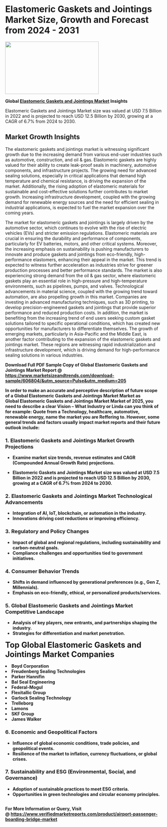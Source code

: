 <H1>Elastomeric Gaskets and Jointings Market Size, Growth and Forecast from 2024 - 2031</H1><img class="aligncenter size-medium wp-image-584254" src="https://thirdeyenews.in/wp-content/uploads/2024/09/Global-Market-Research-300x168.jpeg" alt="" width="300" height="168" /><p><strong>Global&nbsp;<a href="https://www.marketsizeandtrends.com/download-sample/606804/&amp;utm_source=Pulse&amp;utm_medium=205">Elastomeric Gaskets and Jointings Market</a> Insights</strong></p><p>Elastomeric Gaskets and Jointings Market size was valued at USD 7.5 Billion in 2022 and is projected to reach USD 12.5 Billion by 2030, growing at a CAGR of 6.7% from 2024 to 2030.</p><p><h2>Market Growth Insights</h2> <p>The elastomeric gaskets and jointings market is witnessing significant growth due to the increasing demand from various end-user industries such as automotive, construction, and oil & gas. Elastomeric gaskets are highly valued for their ability to create leak-proof seals in machinery, automotive components, and infrastructure projects. The growing need for advanced sealing solutions, especially in critical applications that demand high temperature and chemical resistance, is driving the expansion of the market. Additionally, the rising adoption of elastomeric materials for sustainable and cost-effective solutions further contributes to market growth. Increasing infrastructure development, coupled with the growing demand for renewable energy sources and the need for efficient sealing in industrial applications, is expected to fuel the market expansion over the coming years.</p> <p><strong></strong></p> <p>The market for elastomeric gaskets and jointings is largely driven by the automotive sector, which continues to evolve with the rise of electric vehicles (EVs) and stricter emission regulations. Elastomeric materials are crucial in ensuring the durability and performance of components, particularly for EV batteries, motors, and other critical systems. Moreover, the increasing emphasis on sustainability is pushing manufacturers to innovate and produce gaskets and jointings from eco-friendly, high-performance elastomers, enhancing their appeal in the market. This trend is expected to witness further acceleration as industries strive for greener production processes and better performance standards. The market is also experiencing strong demand from the oil & gas sector, where elastomeric gaskets play an essential role in high-pressure and high-temperature environments, such as pipelines, pumps, and valves. Technological advancements in material science, coupled with the growing trend toward automation, are also propelling growth in this market. Companies are investing in advanced manufacturing techniques, such as 3D printing, to develop precision-engineered gaskets and jointings that provide superior performance and reduced production costs. In addition, the market is benefiting from the increasing trend of end users seeking custom gasket solutions tailored to specific operational conditions, which has created new opportunities for manufacturers to differentiate themselves. The growth of emerging markets, particularly in Asia-Pacific and the Middle East, is another factor contributing to the expansion of the elastomeric gaskets and jointings market. These regions are witnessing rapid industrialization and infrastructure development, which is driving demand for high-performance sealing solutions in various industries. <p><strong></p><p><span class=""><strong>Download Full PDF Sample Copy of Global Elastomeric Gaskets and Jointings Market Report</strong> @ <a href="https://www.marketsizeandtrends.com/download-sample/606804/&amp;utm_source=Pulse&amp;utm_medium=205" target="_blank">https://www.marketsizeandtrends.com/download-sample/606804/&amp;utm_source=Pulse&amp;utm_medium=205</a></span></p><p>In order to make an accurate and perceptive description of future scope of a Global&nbsp;Elastomeric Gaskets and Jointings Market Market as Global&nbsp;Elastomeric Gaskets and Jointings Market Market of 2025, you need to describe a clear Vision &ndash; What Industry or Linda can you think of for example: Quote from a Technology, healthcare, automotive, renewable energy, name the market you are Reffering to. However, some general trends and factors usually impact market reports and their future outlook include:</p><h3>1.&nbsp;<strong>Elastomeric Gaskets and Jointings Market Growth Projections</strong></h3><ul><li>Examine market size trends, revenue estimates and CAGR (Compounded Annual Growth Rate) projections.</li><li><p>Elastomeric Gaskets and Jointings Market size was valued at USD 7.5 Billion in 2022 and is projected to reach USD 12.5 Billion by 2030, growing at a CAGR of 6.7% from 2024 to 2030.</p></li></ul><h3>2.&nbsp;<strong>Elastomeric Gaskets and Jointings Market Technological Advancements</strong></h3><ul><li>Integration of AI, IoT, blockchain, or automation in the industry.</li><li>Innovations driving cost reductions or improving efficiency.</li></ul><h3>3.&nbsp;<strong>Regulatory and Policy Changes</strong></h3><ul><li>Impact of global and regional regulations, including sustainability and carbon-neutral goals.</li><li>Compliance challenges and opportunities tied to government initiatives.</li></ul><h3>4.&nbsp;<strong>Consumer Behavior Trends</strong></h3><ul><li>Shifts in demand influenced by generational preferences (e.g., Gen Z, Millennials).</li><li>Emphasis on eco-friendly, ethical, or personalized products/services.</li></ul><h3>5.&nbsp;<strong>Global Elastomeric Gaskets and Jointings Market Competitive Landscape</strong></h3><ul><li>Analysis of key players, new entrants, and partnerships shaping the industry.</li><li>Strategies for differentiation and market penetration.</li></ul><p data-pm-slice="1 1 []"><span style="color: inherit; font-family: inherit; font-size: 25px;">Top Global Elastomeric Gaskets and Jointings Market Companies</span></p><div class="" data-test-id=""><p><li>Boyd Corporation</li><li> Freudenberg Sealing Technologies</li><li> Parker Hannifin</li><li> Bal Seal Engineering</li><li> Federal-Mogul</li><li> Flexitallic Group</li><li> Garlock Sealing Technology</li><li> Trelleborg</li><li> Lamons</li><li> SKF Group</li><li> James Walker</li></p></div><h3>6.&nbsp;<strong>Economic and Geopolitical Factors</strong></h3><ul><li>Influence of global economic conditions, trade policies, and geopolitical events.</li><li>Resilience of the market to inflation, currency fluctuations, or global crises.</li></ul><h3>7.&nbsp;<strong>Sustainability and ESG (Environmental, Social, and Governance)</strong></h3><ul><li>Adoption of sustainable practices to meet ESG criteria.</li><li>Opportunities in green technologies and circular economy principles.</li></ul><h2><strong style="font-size: 14px;">For More Information or Query, Visit @&nbsp;</strong><a style="background-color: #ffffff; font-size: 14px;" href="https://www.marketsizeandtrends.com/report/elastomeric-gaskets-and-jointings-market/" target="_blank">https://www.verifiedmarketreports.com/product/airport-passenger-boarding-bridge-market</a></h2>
